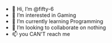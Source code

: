 - 👋 Hi, I’m @fifty-6
- 👀 I’m interested in Gaming
- 🌱 I’m currently learning Programming
- 💞️ I’m looking to collaborate on nothing
- 📫 you CAN'T reach me

<!---
fifty-6/fifty-6 is a ✨ special ✨ repository because its `README.md` (this file) appears on your GitHub profile.
You can click the Preview link to take a look at your changes.
--->

